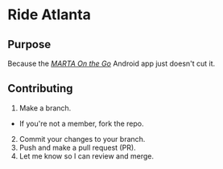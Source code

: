 # Ride Atlanta

## Purpose
Because the *[MARTA On the Go](http://www.itsmarta.com/)* Android app just doesn't cut it.


## Contributing

1. Make a branch.
  * If you're not a member, fork the repo.
2. Commit your changes to your branch.
3. Push and make a pull request (PR).
4. Let me know so I can review and merge.